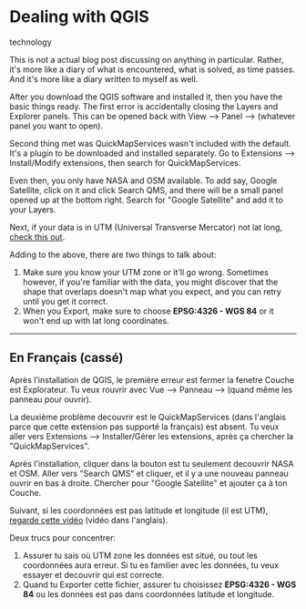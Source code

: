 # Dealing with QGIS
technology

This is not a actual blog post discussing on anything in particular. Rather, it's more like a diary of what is encountered, what is solved, as time passes. And it's more like a diary written to myself as well. 

After you download the QGIS software and installed it, then you have the basic things ready. The first error is accidentally closing the Layers and Explorer panels. This can be opened back with View --> Panel --> (whatever panel you want to open). 

Second thing met was QuickMapServices wasn't included with the default. It's a plugin to be downloaded and installed separately. Go to Extensions --> Install/Modify extensions, then search for QuickMapServices. 

Even then, you only have NASA and OSM available. To add say, Google Satellite, click on it and click Search QMS, and there will be a small panel opened up at the bottom right. Search for "Google Satellite" and add it to your Layers. 

Next, if your data is in UTM (Universal Transverse Mercator) not lat long, [check this out](https://www.youtube.com/watch?v=Cz4DutaXusg&ab_channel=HydroinformaticsAcademy).

Adding to the above, there are two things to talk about: 
1. Make sure you know your UTM zone or it'll go wrong. Sometimes however, if you're familiar with the data, you might discover that the shape that overlaps doesn't map what you expect, and you can retry until you get it correct. 
2. When you Export, make sure to choose **EPSG:4326 - WGS 84** or it won't end up with lat long coordinates. 

---

## En Français (cassé)

Après l'installation de QGIS, le première erreur est fermer la fenetre Couche est Explorateur. Tu veux rouvrir avec Vue --> Panneau --> (quand même les panneau pour ouvrir). 

La deuxième problème decouvrir est le QuickMapServices (dans l'anglais parce que cette extension pas supporté la français) est absent. Tu veux aller vers Extensions --> Installer/Gérer les extensions, après ça chercher la "QuickMapServices". 

Après l'installation, cliquer dans la bouton est tu seulement decouvrir NASA et OSM. Aller vers "Search QMS" et cliquer, et il y a une nouveau panneau ouvrir en bas à droite. Chercher pour "Google Satellite" et ajouter ça à ton Couche. 

Suivant, si les coordonnées est pas latitude et longitude (il est UTM), [regarde çette vidéo](https://www.youtube.com/watch?v=Cz4DutaXusg&ab_channel=HydroinformaticsAcademy) (vidéo dans l'anglais).

Deux trucs pour concentrer: 
1. Assurer tu sais où UTM zone les données est situé, ou tout les coordonnées aura erreur. Si tu es familier avec les données, tu veux essayer et decouvrir qui est correcte. 
2. Quand tu Exporter cette fichier, assurer tu choisissez **EPSG:4326 - WGS 84** ou les données est pas dans coordonnées latitude et longitude. 
